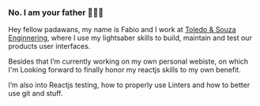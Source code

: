 ### No. I am your father 👨‍👧‍👦

Hey fellow padawans, my name is Fabio and I work at [Toledo & Souza Enginnering](https://toledoesouza.com), where I use my lightsaber skills to build, maintain and test our products user interfaces.

Besides that I’m currently working on my own personal webiste, on which I'm Looking forward to finally honor my reactjs skills to my own benefit.

I’m also into Reactjs testing, how to properly use Linters and how to better use git and stuff.
